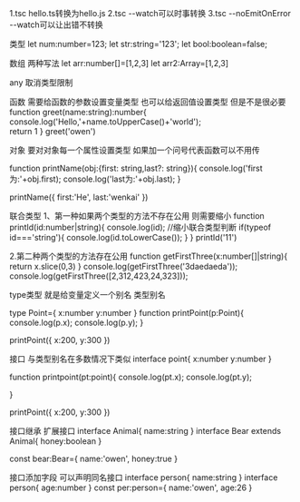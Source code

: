 1.tsc hello.ts转换为hello.js
2.tsc --watch可以时事转换
3.tsc --noEmitOnError --watch可以让出错不转换


类型
let num:number=123;
let str:string='123';
let bool:boolean=false;

数组
两种写法
let arr:number[]=[1,2,3]
let arr2:Array<number>=[1,2,3]

any
取消类型限制

函数
需要给函数的参数设置变量类型 也可以给返回值设置类型 但是不是很必要
function greet(name:string):number{
    console.log('Hello,'+name.toUpperCase()+'world');   
    return 1
}
greet('owen')


对象
要对对象每一个属性设置类型 如果加一个问号代表函数可以不用传

function printName(obj:{first: string,last?: string}){
    console.log('first为:'+obj.first);
    console.log('last为:'+obj.last);
}

printName({
    first:'He',
    last:'wenkai'
})


联合类型
1、第一种如果两个类型的方法不存在公用 则需要缩小
function printId(id:number|string){
    console.log(id);
    //缩小联合类型判断
    if(typeof id==='string'){
        console.log(id.toLowerCase());
    }
}
printId('11')

2.第二种两个类型的方法存在公用
function getFirstThree(x:number[]|string){
    return x.slice(0,3)
}
console.log(getFirstThree('3daedaeda'));
console.log(getFirstThree([2,312,423,24,323]));


type类型 就是给变量定义一个别名 类型别名

type Point={
    x:number
    y:number
}
function printPoint(p:Point){
    console.log(p.x);
    console.log(p.y); 
}

printPoint({
    x:200,
    y:300
})


接口 与类型别名在多数情况下类似
interface point{
    x:number
    y:number
}

function printpoint(pt:point){
    console.log(pt.x);
    console.log(pt.y);

}

printPoint({
    x:200,
    y:300
})

接口继承 扩展接口
interface Animal{
    name:string
}
interface Bear extends Animal{
    honey:boolean
}

const bear:Bear={
    name:'owen',
    honey:true
}


接口添加字段 可以声明同名接口
interface person{
    name:string
}
interface person{
    age:number
}
const per:person={
    name:'owen',
    age:26
}